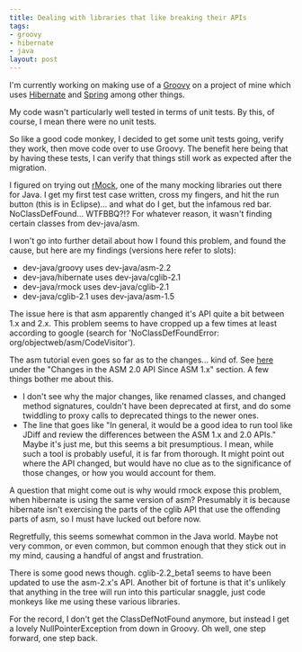 ```yaml
--- 
title: Dealing with libraries that like breaking their APIs
tags: 
- groovy
- hibernate
- java
layout: post
---
```


<p>I'm currently working on making use of a <a href="http://groovy.codehaus.org/">Groovy</a> on a project of mine which uses <a href="http://www.hibernate.org">Hibernate</a> and <a href="http://www.springframework.org">Spring</a> among other things.</p>

<p>My code wasn't particularly well tested in terms of unit tests. By this, of course, I mean there were no unit tests.</p>

<p>So like a good code monkey, I decided to get some unit tests going, verify they work, then move code over to use Groovy. The benefit here being that by having these tests, I can verify that things still work as expected after the migration.</p>

<p>I figured on trying out <a href="http://rmock.sourceforge.net">rMock</a>, one of the many mocking libraries out there for Java. I get my first test case written, cross my fingers, and hit the run button (this is in Eclipse)... and what do I get, but the infamous red bar. NoClassDefFound... WTFBBQ?!? For whatever reason, it wasn't finding certain classes from dev-java/asm.</p>

<p>I won't go into further detail about how I found this problem, and found the cause, but here are my findings (versions here refer to slots):</p>

<ul>
<li>dev-java/groovy uses dev-java/asm-2.2</li>
<li>dev-java/hibernate uses dev-java/cglib-2.1</li>
<li>dev-java/rmock uses dev-java/cglib-2.1</li>
<li>dev-java/cglib-2.1 uses dev-java/asm-1.5</li>
</ul>

<p>The issue here is that asm apparently changed it's API quite a bit between 1.x and 2.x. This problem seems to have cropped up a few times at least according to google (search for 'NoClassDefFoundError: org/objectweb/asm/CodeVisitor').</p>

<p>The asm tutorial even goes so far as to the changes... kind of. See <a href="http://asm.objectweb.org/doc/tutorial-asm-2.0.html">here</a> under the "Changes in the ASM 2.0 API Since ASM 1.x" section. A few things bother me about this.
</p>
<ul>
<li>I don't see why the major changes, like renamed classes, and changed method signatures, couldn't have been deprecated at first, and do some twiddling to proxy calls to deprecated things to the newer ones.</li>
<li>The line that goes like "In general, it would be a good idea to run tool like JDiff and review the differences between the ASM 1.x and 2.0 APIs." Maybe it's just me, but this seems a bit presumptious. I mean, while such a tool is probably useful, it is far from thorough. It might point out where the API changed, but would have no clue as to the significance of those changes, or how you would account for them.</li>
</ul>

<p>A question that might come out is why would rmock expose this problem, when hibernate is using the same version of asm? Presumably it is because hibernate isn't exercising the parts of the cglib API that use the offending parts of asm, so I must have lucked out before now.</p>

<p>Regretfully, this seems somewhat common in the Java world. Maybe not very common, or even common, but common enough that they stick out in my mind, causing a handful of angst and frustration.</p>

<p>There is some good news though. cglib-2.2_beta1 seems to have been updated to use the asm-2.x's API. Another bit of fortune is that it's unlikely that anything in the tree will run into this particular snaggle, just code monkeys like me using these various libraries.</p>

<p>For the record, I don't get the ClassDefNotFound anymore, but instead I get a lovely NullPointerException from down in Groovy. Oh well, one step forward, one step back.</p>					
